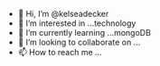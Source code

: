 - 👋 Hi, I’m @kelseadecker
- 👀 I’m interested in ...technology
- 🌱 I’m currently learning ...mongoDB
- 💞️ I’m looking to collaborate on ...
- 📫 How to reach me ...

<!---
kelseadecker/kelseadecker is a ✨ special ✨ repository because its `README.md` (this file) appears on your GitHub profile.
You can click the Preview link to take a look at your changes.
--->
